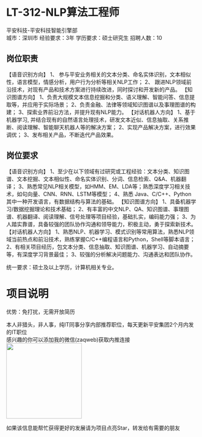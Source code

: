 # LT-312-NLP算法工程师
平安科技-平安科技智能引擎部  
城市：深圳市 经验要求：3年 学历要求：硕士研究生  招聘人数：10

## 岗位职责
【语音识别方向】
 1、 参与平安业务相关的文本分类、命名实体识别，文本相似性，语言模型，情感分析，用户行为分析等相关NLP工作；
 2、 跟进NLP领域前沿技术，对现有产品和技术方案进行持续改进，同时探讨和开发新的产品。
 【知识图谱方向】
 1、负责大规模文本信息挖掘和分类、语义理解、智能问答、信息提取等，并应用于实际场景；
 2、负责金融、法律等领域知识图谱以及事理图谱的构建；
 3、探索业界前沿方法，并提升现有NLP能力。
 【对话机器人方向】
 1、基于机器学习, 并结合现有的自然语言处理技术，研发文本近似、信息抽取、关系推断、阅读理解、智能聊天机器人等的解决方案；
 2、实现产品解决方案，进行效果调优；
 3、发布相关产品，不断迭代产品效果。

## 岗位要求
【语音识别方向】
 1、至少在以下领域有过研究或工程经验：文本分类、知识图谱、文本挖掘、文本相似性、命名实体识别、分词、信息检索、Q&A、机器翻译；
 3、熟悉常见NLP相关模型，如HMM、EM、LDA等；熟悉深度学习相关技术，如句向量、CNN、RNN、LSTM等模型；
 4、熟悉 Java、C/C++、Python其中一种开发语言，有数据结构与算法的基础。
 【知识图谱方向】
 1、具备机器学习/数据挖掘理论和技术基础；
 2、有丰富的中文NLP、QA、知识图谱、事理图谱、机器翻译、阅读理解、信号处理等项目经验，基础扎实，编码能力强；
 3、为人踏实靠谱，具备较强的团队协作沟通和领导能力，积极主动，勇于探索新技术。
 【对话机器人方向】
 1、熟悉NLP、机器学习、模式识别等常用算法，熟悉NLP领域当前热点和前沿技术，熟练掌握C/C++编程语言和Python，Shell等脚本语言；
 2、有相关项目经历，包文本分类、信息抽取、知识图谱、机器学习、自动摘要等，有深度学习背景最佳；
 3、较强的分析解决问题能力、沟通表达和团队协作。
 
 统一要求：硕士及以上学历，计算机相关专业。

# 项目说明

优势：免打扰，无需开放简历

本人非猎头，非人事，纯IT同事分享内部推荐职位，每天更新平安集团2个月内发的IT职位  
感兴趣的你可以添加我的微信(zaqweb)获取内推连接  
<img src="https://github.com/zaqweb/PA-IT-JOBS/blob/master/WechatICode.jpeg"  height="200" width="200">

如果该信息能帮忙获得更好的发展请为项目点亮Star，转发给有需要的朋友




